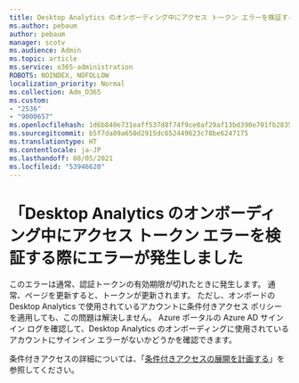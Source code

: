 ```yaml
---
title: Desktop Analytics のオンボーディング中にアクセス トークン エラーを検証する際にエラーが発生しました
ms.author: pebaum
author: pebaum
manager: scotv
ms.audience: Admin
ms.topic: article
ms.service: o365-administration
ROBOTS: NOINDEX, NOFOLLOW
localization_priority: Normal
ms.collection: Adm_O365
ms.custom:
- "2536"
- "9000657"
ms.openlocfilehash: 1d6b840e731eaff537d8f74f9ce0af29af13bd390e701fb2835e8718b4521158
ms.sourcegitcommit: b5f7da89a650d2915dc652449623c78be6247175
ms.translationtype: HT
ms.contentlocale: ja-JP
ms.lasthandoff: 08/05/2021
ms.locfileid: "53946620"
---
```

# <a name="there-was-an-error-validating-access-token-error-during-desktop-analytics-onboarding"></a>「Desktop Analytics のオンボーディング中にアクセス トークン エラーを検証する際にエラーが発生しました

このエラーは通常、認証トークンの有効期限が切れたときに発生します。 通常、ページを更新すると、トークンが更新されます。 ただし、オンボードの Desktop Analytics で使用されているアカウントに条件付きアクセス ポリシーを適用しても、この問題は解決しません。 Azure ポータルの Azure AD サインイン ログを確認して、Desktop Analytics のオンボーディングに使用されているアカウントにサインイン エラーがないかどうかを確認できます。

条件付きアクセスの詳細については、「[条件付きアクセスの展開を計画する](https://docs.microsoft.com/azure/active-directory/conditional-access/plan-conditional-access)」を参照してください。